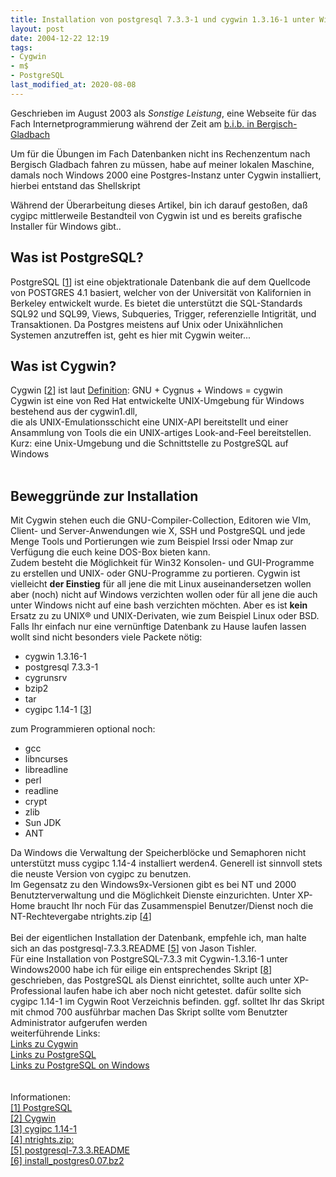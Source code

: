 ```yaml
---
title: Installation von postgresql 7.3.3-1 und cygwin 1.3.16-1 unter Win2k
layout: post
date: 2004-12-22 12:19
tags:
- Cygwin
- m$
- PostgreSQL
last_modified_at: 2020-08-08
---
```

Geschrieben im August 2003 als *Sonstige Leistung*, eine Webseite  für das Fach  Internetprogrammierung während der Zeit am <a href="http://www.bib.de/b.i.b._International_College_Bergisch_Gladbach.aspx">b.i.b.  in Bergisch-Gladbach</a><br/>
<p>Um für die Übungen im Fach Datenbanken nicht ins Rechenzentum nach  Bergisch Gladbach fahren zu müssen, habe auf meiner lokalen Maschine, damals noch Windows 2000 eine Postgres-Instanz unter Cygwin installiert, hierbei entstand das Shellskript </p><!--break-->
<p>Während der Überarbeitung dieses Artikel, bin ich darauf gestoßen, daß cygipc mittlerweile Bestandteil von Cygwin ist und es bereits grafische Installer für Windows gibt..</p>

<h2>Was ist PostgreSQL?</h2>
PostgreSQL [<a href="#info">1</a>] ist eine objektrationale Datenbank die auf dem Quellcode von POSTGRES 4.1 basiert, welcher von der Universität von Kalifornien in Berkeley entwickelt wurde.
Es bietet die unterstützt die SQL-Standards SQL92 und SQL99, Views, Subqueries, Trigger, referenzielle Intigrität, und Transaktionen.
Da Postgres meistens auf Unix oder Unixähnlichen Systemen anzutreffen ist, geht es hier mit Cygwin weiter...<br/>
<h2>Was ist Cygwin?</h2>
Cygwin [<a href="#info">2</a>] ist laut <a href="http://www.cygwin.com/">Definition</a>: GNU + Cygnus + Windows = cygwin<br/>
Cygwin ist eine von Red Hat entwickelte UNIX-Umgebung für Windows bestehend aus der cygwin1.dll,<br/>
die als UNIX-Emulationsschicht eine UNIX-API bereitstellt und einer Ansammlung von Tools die ein UNIX-artiges Look-and-Feel bereitstellen.<br/>
Kurz: eine Unix-Umgebung und die Schnittstelle zu PostgreSQL auf Windows<br/>
<br/>
<h2>Beweggründe zur Installation</h2>
Mit Cygwin stehen euch die GNU-Compiler-Collection, Editoren wie VIm, Client- und Server-Anwendungen wie X, SSH und PostgreSQL 
und jede Menge Tools und Portierungen wie zum Beispiel Irssi oder Nmap zur Verfügung die euch keine DOS-Box bieten kann.<br/>
Zudem besteht die  Möglichkeit für Win32 Konsolen- und GUI-Programme zu erstellen 
und UNIX- oder GNU-Programme zu portieren. 
Cygwin ist vielleicht <b>der Einstieg</b> für all jene die mit Linux auseinandersetzen wollen<br/>
aber (noch) nicht auf Windows verzichten wollen oder für all jene die auch unter Windows nicht auf eine bash verzichten möchten. Aber</b> es ist <b>kein</b> Ersatz zu zu UNIX&reg; und UNIX-Derivaten, wie zum Beispiel Linux oder BSD.<br/>
Falls Ihr einfach nur eine vernünftige Datenbank zu Hause laufen lassen wollt
sind nicht besonders viele Packete nötig:<br/>
  <ul>
   <li>cygwin 1.3.16-1</li>
   <li>postgresql 7.3.3-1</li>
   <li>cygrunsrv</li>
   <li>bzip2</li>
   <li>tar</li>
   <li>cygipc 1.14-1 [<a href="#info">3</a>]</li>
  </ul>
  zum Programmieren optional noch:
  <ul>
   <li>gcc</li>
   <li>libncurses</li>
   <li>libreadline</li>
   <li>perl</li>
   <li>readline</li>
   <li>crypt</li>
   <li>zlib</li>
   <li>Sun JDK</li>
   <li>ANT</li>
  </ul>
Da Windows die Verwaltung der Speicherblöcke und Semaphoren
nicht unterstützt muss cygipc 1.14-4 installiert werden4.
Generell ist sinnvoll stets die neuste Version von cygipc zu benutzen.<br/>
Im Gegensatz zu den Windows9x-Versionen gibt es bei
NT und 2000 Benutzterverwaltung
und die Möglichkeit Dienste einzurichten. 
Unter XP-Home braucht Ihr noch Für das Zusammenspiel Benutzer/Dienst noch die NT-Rechtevergabe ntrights.zip [<a href="#info">4</a>]<br/><br/>
Bei der eigentlichen Installation der Datenbank, empfehle ich,
man halte sich an das postgresql-7.3.3.README [<a href="#info">5</a>] von Jason Tishler.<br/>
Für eine Installation von PostgreSQL-7.3.3 mit Cygwin-1.3.16-1 unter Windows2000
habe ich für eilige ein entsprechendes Skript [<a href="#info">8</a>]
geschrieben, das PostgreSQL als Dienst einrichtet, sollte auch unter XP-Professional laufen habe ich aber noch nicht getestet.
dafür  sollte sich cygipc 1.14-1 im Cygwin Root Verzeichnis befinden.
ggf. solltet Ihr das Skript mit chmod 700 ausführbar machen
Das Skript sollte vom Benutzter Administrator aufgerufen werden
 <br/>
weiterführende Links:<br/>
 <a href="http://netzaffe.de/taxonomy/term/3">Links zu Cygwin</a><br/>
 <a href="http://netzaffe.de/taxonomy/term/27">Links zu PostgreSQL</a><br/> 
 <a href="" title="http://netzaffe.de/taxonomy/term/9">Links zu PostgreSQL on Windows</a><br/>
<br/>
<br/>
<a name="info"></a>  
Informationen:<br/>
<a href="http://www.postgresql.org/" title="www.postgresql.org">[1] PostgreSQL</a><br/>
 <a href="http://www.cygwin.com/" title="http://www.cygwin.com">[2] Cygwin</a><br/> 
 <a href="http://cygutils.fruitbat.org/" title="http://cygutils.fruitbat.org/">[3] cygipc 1.14-1</a><br/>
 <a href="http://www.dynawell.com/reskit/microsoft/win2000/ntrights.zip" title="http://www.dynawell.com/reskit/microsoft/win2000/ntrights.zip">[4] ntrights.zip:</a><br/>
 <a href="http://www.tishler.net/jason/software/postgresql/postgresql-7.3.3.README" title="http://www.tishler.net/jason/software/postgresql/postgresql-7.3.3.README">[5] postgresql-7.3.3.README</a><br/>
 <a href="/node/515" title="">[6] install_postgres0.07.bz2</a>
